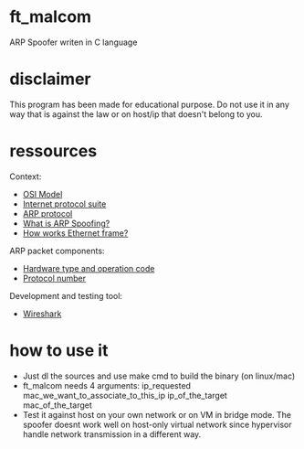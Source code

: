 # ft_malcom
ARP Spoofer writen in C language

# disclaimer
This program has been made for educational purpose.
Do not use it in any way that is against the law or on host/ip that doesn't belong to you.

# ressources

Context:
 - [OSI Model](https://en.wikipedia.org/wiki/OSI_model)
 - [Internet protocol suite](https://en.wikipedia.org/wiki/Internet_protocol_suite)
 - [ARP protocol](https://en.wikipedia.org/wiki/Address_Resolution_Protocol)
 - [What is ARP Spoofing?](https://en.wikipedia.org/wiki/ARP_spoofing)
 - [How works Ethernet frame?](https://en.wikipedia.org/wiki/Ethernet_frame#Ethernet_II)

ARP packet components:
 - [Hardware type and operation code](https://www.iana.org/assignments/arp-parameters/arp-parameters.xhtml#hardware-type-rules)
 - [Protocol number](https://www.iana.org/assignments/protocol-numbers/protocol-numbers.xhtml#protocol-numbers-1)

Development and testing tool:
 - [Wireshark](https://www.wireshark.org)

# how to use it
 - Just dl the sources and use make cmd to build the binary (on linux/mac)
 - ft_malcom needs 4 arguments: ip_requested mac_we_want_to_associate_to_this_ip ip_of_the_target mac_of_the_target 
 - Test it against host on your own network or on VM in bridge mode. The spoofer doesnt work well on host-only virtual network since hypervisor handle network transmission in a different way.

